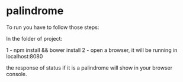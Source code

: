 # palindrome

To run you have to follow those steps:

In the folder of project:

1 - npm install && bower install
2 - open a browser, it will be running in localhost:8080

the response of status if it is a palindrome will show in your browser console.
